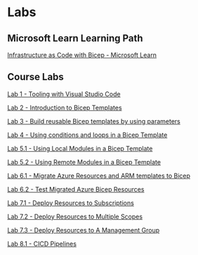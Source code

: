 # Labs

## Microsoft Learn Learning Path

[Infrastructure as Code with Bicep - Microsoft Learn](MS_Learn_Intro_To_Bicep_Labs.md)

## Course Labs

[Lab 1 - Tooling with Visual Studio Code](./Module_1_Tooling_with_Visual_Studio_Code/Lab01/readme.md)

[Lab 2 - Introduction to Bicep Templates](./Module_2_Introduction_to_Bicep_Templates/Lab01/readme.md)

[Lab 3 - Build reusable Bicep templates by using parameters](./Module_3_Build_reusable_Bicep_templates_by_using_parameters/Lab01/readme.md)

[Lab 4 - Using conditions and loops in a Bicep Template](./Module_4_Using_conditions_and_loops_in_a_Bicep_Template/Lab01/readme.md)

[Lab 5.1 - Using Local Modules in a Bicep Template](./Module_5_Using_Modules_in_a_Bicep_Template/Lab01/readme.md)

[Lab 5.2 - Using Remote Modules in a Bicep Template](./Module_5_Using_Modules_in_a_Bicep_Template/Lab02/readme.md)

[Lab 6.1 - Migrate Azure Resources and ARM templates to Bicep](./Module_6_Migrate_Azure_resources_and_ARM_templates_to_Bicep/Lab01/readme.md)

[Lab 6.2 - Test Migrated Azure Bicep Resources](./Module_6_Migrate_Azure_resources_and_ARM_templates_to_Bicep/Lab02/readme.md)

[Lab 7.1 - Deploy Resources to Subscriptions](./Module_7_Deploy_resources_to_subscriptions_management_groups_and_Tenants/Lab01/readme.md)

[Lab 7.2 - Deploy Resources to Multiple Scopes](./Module_7_Deploy_resources_to_subscriptions_management_groups_and_Tenants/Lab02/readme.md)

[Lab 7.3 - Deploy Resources to A Management Group](./Module_7_Deploy_resources_to_subscriptions_management_groups_and_Tenants/Lab03/readme.md)

[Lab 8.1 - CICD Pipelines](./Module_8_CICD_Pipelines/Lab01/readme.md)

<!-- [Lab 9.1 - Publish Reusable Code with Template Specs](./Module_9_Publish_reusable_code_with_Template_Specs/Lab01/readme.md)

[Lab 9.2 - Update a Template Specs](./Module_9_Publish_reusable_code_with_Template_Specs/Lab02/readme.md) -->
